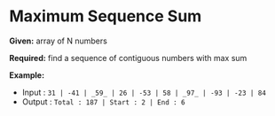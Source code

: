 # Maximum Sequence Sum

**Given:** array of N numbers

**Required:** find a sequence of contiguous numbers with max sum

**Example:**

* Input : 
        ``````````````````````````````````````````````````````
        31 | -41 | _59_ | 26 | -53 | 58 | _97_ | -93 | -23 | 84
        ``````````````````````````````````````````````````````
* Output : 
            ``````````````````````````````````
            Total : 187 | Start : 2 | End : 6
            ``````````````````````````````````